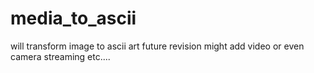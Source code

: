 # media_to_ascii
 will transform image to ascii art future revision might add video or even camera streaming etc....
